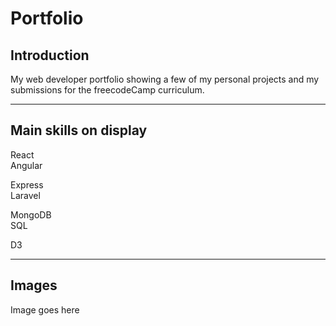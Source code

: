 # Portfolio

## Introduction

My web developer portfolio showing a few of my personal projects and my submissions for the freecodeCamp curriculum.

***

## Main skills on display

React  
Angular

Express  
Laravel

MongoDB  
SQL

D3

***

## Images

Image goes here